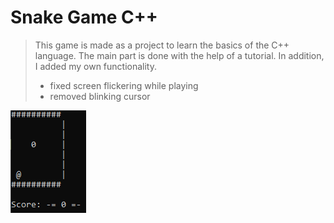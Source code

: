 # Snake Game C++

>This game is made as a project to learn the basics of the C++ language. The main part is done with the help of a tutorial. In addition, I added my own functionality.
>- fixed screen flickering while playing
>- removed blinking cursor

![](https://github.com/KovalevCG/snake-game-cpp/blob/master/gifs/Animation_01.gif)
